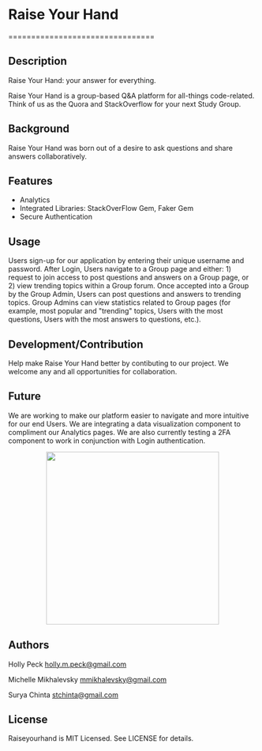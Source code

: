 # Raise Your Hand
================================

## Description

Raise Your Hand: your answer for everything. 

Raise Your Hand is a group-based Q&A platform for all-things code-related. Think of us as the Quora and StackOverflow for your next Study Group. 

## Background

Raise Your Hand was born out of a desire to ask questions and share answers collaboratively.  

## Features

- Analytics
- Integrated Libraries: StackOverFlow Gem, Faker Gem
- Secure Authentication 

## Usage

Users sign-up for our application by entering their unique username and password. After Login, Users navigate to a Group page and either: 1) request to join access to post questions and answers on a Group page, or 2) view trending topics within a Group forum. Once accepted into a Group by the Group Admin, Users can post questions and answers to trending topics. Group Admins can view statistics related to Group pages (for example, most popular and "trending" topics, Users with the most questions, Users with the most answers to questions, etc.). 

## Development/Contribution

Help make Raise Your Hand better by contibuting to our project. We welcome any and all opportunities for collaboration. 

## Future

We are working to make our platform easier to navigate and more intuitive for our end Users. We are integrating a data visualization component to compliment our Analytics pages. We are also currently testing a 2FA component to work in conjunction with Login authentication. 
<p align="center">
  <img src="app/assets/images/raiseyourhand1.gif" width="350">
</p>

## Authors

Holly Peck 
holly.m.peck@gmail.com

Michelle Mikhalevsky 
mmikhalevsky@gmail.com

Surya Chinta
stchinta@gmail.com

## License

Raiseyourhand is MIT Licensed. See LICENSE for details.